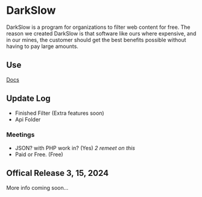 # DarkSlow
DarkSlow is a program for organizations to filter web content for free.
The reason we created DarkSlow is that software like ours where expensive,
and in our mines, the customer should get the best benefits possible 
without having to pay large amounts.

## Use
<a href="https://mr-chaotic.github.io/DarkSlow/Website/docs.html">Docs</a>

## Update Log
- Finished Filter (Extra features soon)
- Api Folder

### Meetings
- JSON? with PHP work in? (Yes) *2 remeet on this*
- Paid or Free. (Free)


## Offical Release 3, 15, 2024
More info coming soon...
